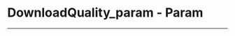<!-- This file is generated by a script. Do not edit directly -->
# DownloadQuality_param - Param


---
